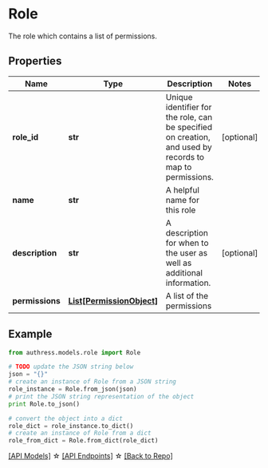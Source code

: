 # Role

The role which contains a list of permissions.

## Properties
Name | Type | Description | Notes
------------ | ------------- | ------------- | -------------
**role_id** | **str** | Unique identifier for the role, can be specified on creation, and used by records to map to permissions. | [optional] 
**name** | **str** | A helpful name for this role | 
**description** | **str** | A description for when to the user as well as additional information. | [optional] 
**permissions** | [**List[PermissionObject]**](PermissionObject.md) | A list of the permissions | 

## Example

```python
from authress.models.role import Role

# TODO update the JSON string below
json = "{}"
# create an instance of Role from a JSON string
role_instance = Role.from_json(json)
# print the JSON string representation of the object
print Role.to_json()

# convert the object into a dict
role_dict = role_instance.to_dict()
# create an instance of Role from a dict
role_from_dict = Role.from_dict(role_dict)
```
[[API Models]](./README.md#documentation-for-models) ☆ [[API Endpoints]](./README.md#documentation-for-api-endpoints) ☆ [[Back to Repo]](../README.md)


